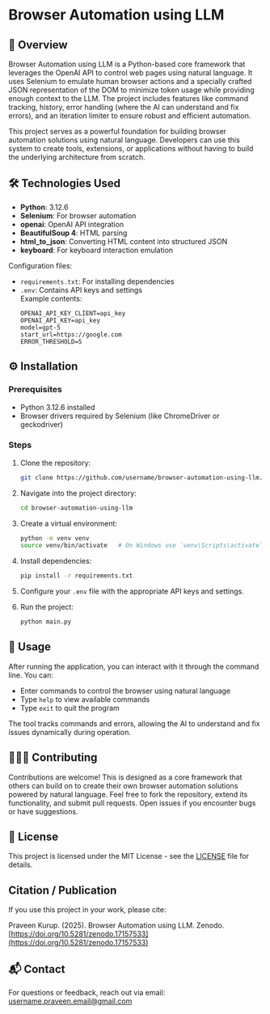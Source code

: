 <h1 style="border: none; text-decoration: none;">Browser Automation using LLM</h1>


## 🚀 Overview

Browser Automation using LLM is a Python-based core framework that leverages the OpenAI API to control web pages using natural language. It uses Selenium to emulate human browser actions and a specially crafted JSON representation of the DOM to minimize token usage while providing enough context to the LLM. The project includes features like command tracking, history, error handling (where the AI can understand and fix errors), and an iteration limiter to ensure robust and efficient automation.

This project serves as a powerful foundation for building browser automation solutions using natural language. Developers can use this system to create tools, extensions, or applications without having to build the underlying architecture from scratch.

## 🛠️ Technologies Used

- **Python**: 3.12.6
- **Selenium**: For browser automation
- **openai**: OpenAI API integration
- **BeautifulSoup 4**: HTML parsing
- **html_to_json**: Converting HTML content into structured JSON
- **keyboard**: For keyboard interaction emulation

Configuration files:
- `requirements.txt`: For installing dependencies
- `.env`: Contains API keys and settings  
  Example contents:
  ```
  OPENAI_API_KEY_CLIENT=api_key
  OPENAI_API_KEY=api_key
  model=gpt-5
  start_url=https://google.com
  ERROR_THRESHOLD=5
  ```


## ⚙️ Installation

### Prerequisites

- Python 3.12.6 installed
- Browser drivers required by Selenium (like ChromeDriver or geckodriver)

### Steps

1. Clone the repository:
   ```bash
   git clone https://github.com/username/browser-automation-using-llm.git
   ```
2. Navigate into the project directory:
   ```bash
   cd browser-automation-using-llm
   ```
3. Create a virtual environment:
   ```bash
   python -m venv venv
   source venv/bin/activate   # On Windows use `venv\Scripts\activate`
   ```
4. Install dependencies:
   ```bash
   pip install -r requirements.txt
   ```
5. Configure your `.env` file with the appropriate API keys and settings.

6. Run the project:
   ```bash
   python main.py
   ```

## 🧪 Usage

After running the application, you can interact with it through the command line. You can:
- Enter commands to control the browser using natural language
- Type `help` to view available commands
- Type `exit` to quit the program

The tool tracks commands and errors, allowing the AI to understand and fix issues dynamically during operation.

## 🧑‍🤝‍🧑 Contributing

Contributions are welcome! This is designed as a core framework that others can build on to create their own browser automation solutions powered by natural language. Feel free to fork the repository, extend its functionality, and submit pull requests. Open issues if you encounter bugs or have suggestions.

## 📄 License

This project is licensed under the MIT License - see the [LICENSE](./LICENSE) file for details.

## Citation / Publication

If you use this project in your work, please cite:

Praveen Kurup. (2025). Browser Automation using LLM. Zenodo. [https://doi.org/10.5281/zenodo.17157533](https://doi.org/10.5281/zenodo.17157533)

## 📬 Contact

For questions or feedback, reach out via email: [username.praveen.email@gmail.com](mailto:username.praveen.email@gmail.com)
